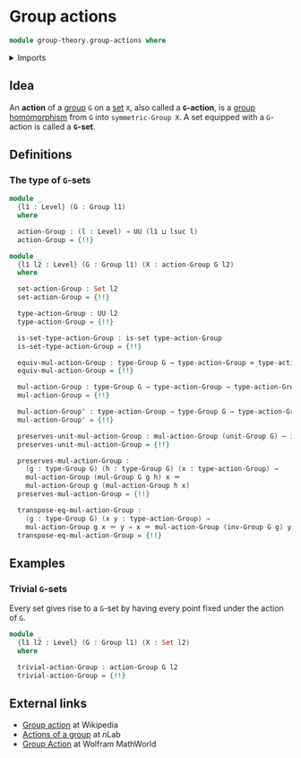 # Group actions

```agda
module group-theory.group-actions where
```

<details><summary>Imports</summary>

```agda
open import foundation.action-on-identifications-functions
open import foundation.dependent-pair-types
open import foundation.equivalences
open import foundation.function-extensionality
open import foundation.function-types
open import foundation.homotopies
open import foundation.identity-types
open import foundation.sets
open import foundation.universe-levels

open import group-theory.groups
open import group-theory.homomorphisms-groups
open import group-theory.subgroups
open import group-theory.symmetric-groups
open import group-theory.trivial-group-homomorphisms
```

</details>

## Idea

An **action** of a [group](group-theory.groups.md) `G` on a
[set](foundation-core.sets.md) `X`, also called a **`G`-action**, is a
[group homomorphism](group-theory.homomorphisms-groups.md) from `G` into
`symmetric-Group X`. A set equipped with a `G`-action is called a **`G`-set**.

## Definitions

### The type of `G`-sets

```agda
module _
  {l1 : Level} (G : Group l1)
  where

  action-Group : (l : Level) → UU (l1 ⊔ lsuc l)
  action-Group = {!!}

module _
  {l1 l2 : Level} (G : Group l1) (X : action-Group G l2)
  where

  set-action-Group : Set l2
  set-action-Group = {!!}

  type-action-Group : UU l2
  type-action-Group = {!!}

  is-set-type-action-Group : is-set type-action-Group
  is-set-type-action-Group = {!!}

  equiv-mul-action-Group : type-Group G → type-action-Group ≃ type-action-Group
  equiv-mul-action-Group = {!!}

  mul-action-Group : type-Group G → type-action-Group → type-action-Group
  mul-action-Group = {!!}

  mul-action-Group' : type-action-Group → type-Group G → type-action-Group
  mul-action-Group' = {!!}

  preserves-unit-mul-action-Group : mul-action-Group (unit-Group G) ~ id
  preserves-unit-mul-action-Group = {!!}

  preserves-mul-action-Group :
    (g : type-Group G) (h : type-Group G) (x : type-action-Group) →
    mul-action-Group (mul-Group G g h) x ＝
    mul-action-Group g (mul-action-Group h x)
  preserves-mul-action-Group = {!!}

  transpose-eq-mul-action-Group :
    (g : type-Group G) (x y : type-action-Group) →
    mul-action-Group g x ＝ y → x ＝ mul-action-Group (inv-Group G g) y
  transpose-eq-mul-action-Group = {!!}
```

## Examples

### Trivial `G`-sets

Every set gives rise to a `G`-set by having every point fixed under the action
of `G`.

```agda
module _
  {l1 l2 : Level} (G : Group l1) (X : Set l2)
  where

  trivial-action-Group : action-Group G l2
  trivial-action-Group = {!!}
```

## External links

- [Group action](https://en.wikipedia.org/wiki/Group_action) at Wikipedia
- [Actions of a group](https://ncatlab.org/nlab/show/action#ActionsOfAGroup) at
  $n$Lab
- [Group Action](https://mathworld.wolfram.com/GroupAction.html) at Wolfram
  MathWorld
